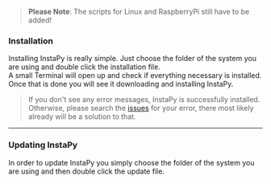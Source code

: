 > **Please Note**: The scripts for Linux and RaspberryPi still have to be added!

### Installation

Installing InstaPy is really simple. Just choose the folder of the system you are using and double click the installation file.   
A small Terminal will open up and check if everything necessary is installed.   
Once that is done you will see it downloading and installing InstaPy. 

> If you don't see any error messages, InstaPy is successfully installed. Otherwise, please search the [issues](https://github.com/ShubhamMShroff/Instagram_Bot/issues) for your error, there most likely already will be a solution to that.


---

### Updating InstaPy

In order to update InstaPy you simply choose the folder of the system you are using and then double click the update file.
